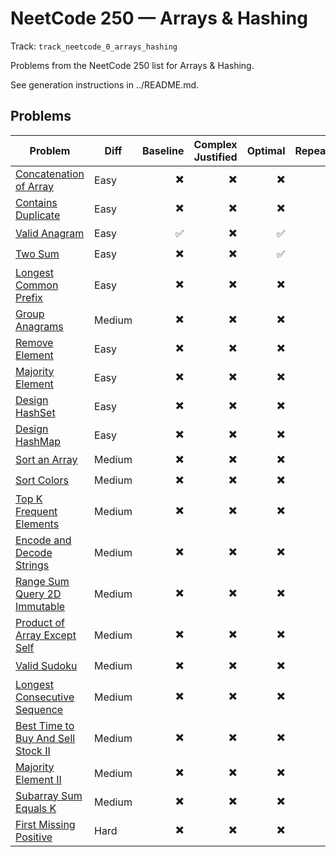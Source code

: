# NeetCode 250 — Arrays & Hashing

Track: `track_neetcode_0_arrays_hashing`

Problems from the NeetCode 250 list for Arrays & Hashing.

See generation instructions in ../README.md.

## Problems

| Problem                                                                                             | Diff   | Baseline | Complex Justified | Optimal | Repeats | Min Time | Conf | Clarified | Communicated | Stated | Edge Tests | Clean Impl | Mistakes |
| --------------------------------------------------------------------------------------------------- | ------ | -------: | ----------------: | ------: | ------: | -------: | ---: | --------: | -----------: | -----: | ---------: | ---------: | -------- |
| [Concatenation of Array](../problems/1929-concatenation-of-array/readme.md)                         | Easy   |       ✖️ |                ✖️ |      ✖️ |         |        0 |    1 |        ✖️ |           ✖️ |     ✖️ |         ✖️ |         ✖️ |          |
| [Contains Duplicate](../problems/0217-contains-duplicate/readme.md)                                 | Easy   |       ✖️ |                ✖️ |      ✖️ |         |        0 |    1 |        ✖️ |           ✖️ |     ✖️ |         ✖️ |         ✖️ |          |
| [Valid Anagram](../problems/0242-valid-anagram/readme.md)                                           | Easy   |       ✅ |                ✖️ |      ✅ |         |        0 |    2 |        ✖️ |           ✖️ |     ✖️ |         ✖️ |         ✖️ |          |
| [Two Sum](../problems/0001-two-sum/readme.md)                                                       | Easy   |       ✖️ |                ✖️ |      ✅ |         |        0 |    2 |        ✖️ |           ✖️ |     ✖️ |         ✖️ |         ✖️ |          |
| [Longest Common Prefix](../problems/0014-longest-common-prefix/readme.md)                           | Easy   |       ✖️ |                ✖️ |      ✖️ |         |        0 |    1 |        ✖️ |           ✖️ |     ✖️ |         ✖️ |         ✖️ |          |
| [Group Anagrams](../problems/0049-group-anagrams/readme.md)                                         | Medium |       ✖️ |                ✖️ |      ✖️ |         |        0 |    1 |        ✖️ |           ✖️ |     ✖️ |         ✖️ |         ✖️ |          |
| [Remove Element](../problems/0027-remove-element/readme.md)                                         | Easy   |       ✖️ |                ✖️ |      ✖️ |         |        0 |    1 |        ✖️ |           ✖️ |     ✖️ |         ✖️ |         ✖️ |          |
| [Majority Element](../problems/0169-majority-element/readme.md)                                     | Easy   |       ✖️ |                ✖️ |      ✖️ |         |        0 |    1 |        ✖️ |           ✖️ |     ✖️ |         ✖️ |         ✖️ |          |
| [Design HashSet](../problems/0705-design-hashset/readme.md)                                         | Easy   |       ✖️ |                ✖️ |      ✖️ |         |        0 |    1 |        ✖️ |           ✖️ |     ✖️ |         ✖️ |         ✖️ |          |
| [Design HashMap](../problems/0706-design-hashmap/readme.md)                                         | Easy   |       ✖️ |                ✖️ |      ✖️ |         |        0 |    1 |        ✖️ |           ✖️ |     ✖️ |         ✖️ |         ✖️ |          |
| [Sort an Array](../problems/0912-sort-an-array/readme.md)                                           | Medium |       ✖️ |                ✖️ |      ✖️ |         |        0 |    1 |        ✖️ |           ✖️ |     ✖️ |         ✖️ |         ✖️ |          |
| [Sort Colors](../problems/0075-sort-colors/readme.md)                                               | Medium |       ✖️ |                ✖️ |      ✖️ |         |        0 |    1 |        ✖️ |           ✖️ |     ✖️ |         ✖️ |         ✖️ |          |
| [Top K Frequent Elements](../problems/0347-top-k-frequent-elements/readme.md)                       | Medium |       ✖️ |                ✖️ |      ✖️ |         |        0 |    1 |        ✖️ |           ✖️ |     ✖️ |         ✖️ |         ✖️ |          |
| [Encode and Decode Strings](../problems/0271-encode-and-decode-strings/readme.md)                   | Medium |       ✖️ |                ✖️ |      ✖️ |         |        0 |    1 |        ✖️ |           ✖️ |     ✖️ |         ✖️ |         ✖️ |          |
| [Range Sum Query 2D Immutable](../problems/0304-range-sum-query-2d-immutable/readme.md)             | Medium |       ✖️ |                ✖️ |      ✖️ |         |        0 |    1 |        ✖️ |           ✖️ |     ✖️ |         ✖️ |         ✖️ |          |
| [Product of Array Except Self](../problems/0238-product-of-array-except-self/readme.md)             | Medium |       ✖️ |                ✖️ |      ✖️ |         |        0 |    1 |        ✖️ |           ✖️ |     ✖️ |         ✖️ |         ✖️ |          |
| [Valid Sudoku](../problems/0036-valid-sudoku/readme.md)                                             | Medium |       ✖️ |                ✖️ |      ✖️ |         |        0 |    1 |        ✖️ |           ✖️ |     ✖️ |         ✖️ |         ✖️ |          |
| [Longest Consecutive Sequence](../problems/0128-longest-consecutive-sequence/readme.md)             | Medium |       ✖️ |                ✖️ |      ✖️ |         |        0 |    1 |        ✖️ |           ✖️ |     ✖️ |         ✖️ |         ✖️ |          |
| [Best Time to Buy And Sell Stock II](../problems/0122-best-time-to-buy-and-sell-stock-ii/readme.md) | Medium |       ✖️ |                ✖️ |      ✖️ |         |        0 |    1 |        ✖️ |           ✖️ |     ✖️ |         ✖️ |         ✖️ |          |
| [Majority Element II](../problems/0229-majority-element-ii/readme.md)                               | Medium |       ✖️ |                ✖️ |      ✖️ |         |        0 |    1 |        ✖️ |           ✖️ |     ✖️ |         ✖️ |         ✖️ |          |
| [Subarray Sum Equals K](../problems/0560-subarray-sum-equals-k/readme.md)                           | Medium |       ✖️ |                ✖️ |      ✖️ |         |        0 |    1 |        ✖️ |           ✖️ |     ✖️ |         ✖️ |         ✖️ |          |
| [First Missing Positive](../problems/0041-first-missing-positive/readme.md)                         | Hard   |       ✖️ |                ✖️ |      ✖️ |         |        0 |    1 |        ✖️ |           ✖️ |     ✖️ |         ✖️ |         ✖️ |          |
